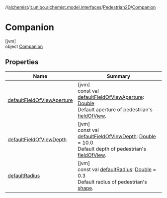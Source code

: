 //[alchemist](../../../../index.md)/[it.unibo.alchemist.model.interfaces](../../index.md)/[Pedestrian2D](../index.md)/[Companion](index.md)

# Companion

[jvm]\
object [Companion](index.md)

## Properties

| Name | Summary |
|---|---|
| [defaultFieldOfViewAperture](default-field-of-view-aperture.md) | [jvm]<br>const val [defaultFieldOfViewAperture](default-field-of-view-aperture.md): [Double](https://kotlinlang.org/api/latest/jvm/stdlib/kotlin/-double/index.html)<br>Default aperture of pedestrian's [fieldOfView](../field-of-view.md). |
| [defaultFieldOfViewDepth](default-field-of-view-depth.md) | [jvm]<br>const val [defaultFieldOfViewDepth](default-field-of-view-depth.md): [Double](https://kotlinlang.org/api/latest/jvm/stdlib/kotlin/-double/index.html) = 10.0<br>Default depth of pedestrian's [fieldOfView](../field-of-view.md). |
| [defaultRadius](default-radius.md) | [jvm]<br>const val [defaultRadius](default-radius.md): [Double](https://kotlinlang.org/api/latest/jvm/stdlib/kotlin/-double/index.html) = 0.3<br>Default radius of pedestrian's [shape](../shape.md). |
